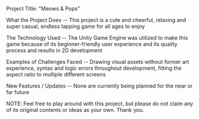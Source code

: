 Project Title: "Meows & Pops"

What the Project Does -- This project is a cute and cheerful, relaxing and super casual, endless tapping game for all ages to enjoy

The Technology Used -- The Unity Game Engine was utilized to make this game because of its beginner-friendly user experience and its quality process and results in 2D development

Examples of Challenges Faced -- Drawing visual assets without former art experience, syntax and logic errors throughout development, fitting the aspect ratio to multiple different screens

New Features / Updates -- None are currently being planned for the near or far future

NOTE: Feel free to play around with this project, but please do not claim any of its original contents or ideas as your own. Thank you.

